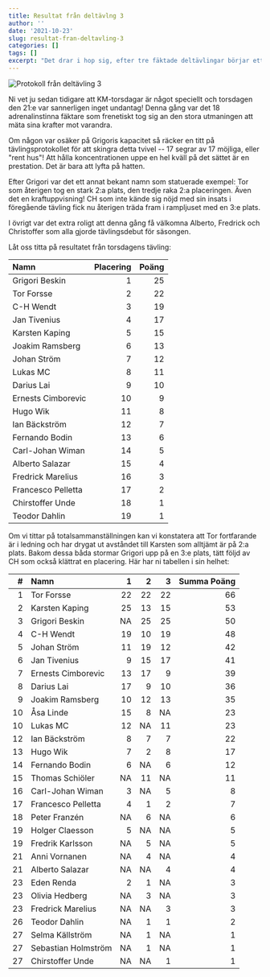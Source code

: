 ```yaml
---
title: Resultat från deltävlng 3
author: ''
date: '2021-10-23'
slug: resultat-fran-deltavling-3
categories: []
tags: []
excerpt: "Det drar i hop sig, efter tre fäktade deltävlingar börjar ett mönster träda fram: Grigor är svår att rå på och Tor lämnar ogärna ifrån sig 2:a platsen."
---
```

<script src="{{< blogdown/postref >}}index_files/kePrint/kePrint.js"></script>
<link href="{{< blogdown/postref >}}index_files/lightable/lightable.css" rel="stylesheet" />
<script src="{{< blogdown/postref >}}index_files/kePrint/kePrint.js"></script>
<link href="{{< blogdown/postref >}}index_files/lightable/lightable.css" rel="stylesheet" />



![Protokoll från deltävling 3](km3_tabl%C3%A5.jpg)

Ni vet ju sedan tidigare att KM-torsdagar är något speciellt och torsdagen den 21:e var sannerligen inget undantag! Denna gång var det 18 adrenalinstinna fäktare som frenetiskt tog sig an den stora utmaningen att mäta sina krafter mot varandra.

Om någon var osäker på Grigoris kapacitet så räcker en titt på tävlingsprotokollet för att skingra detta tvivel -- 17 segrar av 17 möjliga, eller "rent hus"! Att hålla koncentrationen uppe en hel kväll på det sättet är en prestation. Det är bara att lyfta på hatten.

Efter Grigori var det ett annat bekant namn som statuerade exempel: Tor som återigen tog en stark 2:a plats, den tredje raka 2:a placeringen. Även det en kraftuppvisning! CH som inte kände sig nöjd med sin insats i föregående tävling fick nu återigen träda fram i rampljuset med en 3:e plats.

I övrigt var det extra roligt att denna gång få välkomna Alberto, Fredrick och Christoffer som alla gjorde tävlingsdebut för säsongen.



Låt oss titta på resultatet från torsdagens tävling:

<table class="table table-striped" style="width: auto !important; ">
 <thead>
  <tr>
   <th style="text-align:left;"> Namn </th>
   <th style="text-align:right;"> Placering </th>
   <th style="text-align:right;"> Poäng </th>
  </tr>
 </thead>
<tbody>
  <tr>
   <td style="text-align:left;"> Grigori Beskin </td>
   <td style="text-align:right;"> 1 </td>
   <td style="text-align:right;"> 25 </td>
  </tr>
  <tr>
   <td style="text-align:left;"> Tor Forsse </td>
   <td style="text-align:right;"> 2 </td>
   <td style="text-align:right;"> 22 </td>
  </tr>
  <tr>
   <td style="text-align:left;"> C-H Wendt </td>
   <td style="text-align:right;"> 3 </td>
   <td style="text-align:right;"> 19 </td>
  </tr>
  <tr>
   <td style="text-align:left;"> Jan Tivenius </td>
   <td style="text-align:right;"> 4 </td>
   <td style="text-align:right;"> 17 </td>
  </tr>
  <tr>
   <td style="text-align:left;"> Karsten Kaping </td>
   <td style="text-align:right;"> 5 </td>
   <td style="text-align:right;"> 15 </td>
  </tr>
  <tr>
   <td style="text-align:left;"> Joakim Ramsberg </td>
   <td style="text-align:right;"> 6 </td>
   <td style="text-align:right;"> 13 </td>
  </tr>
  <tr>
   <td style="text-align:left;"> Johan Ström </td>
   <td style="text-align:right;"> 7 </td>
   <td style="text-align:right;"> 12 </td>
  </tr>
  <tr>
   <td style="text-align:left;"> Lukas MC </td>
   <td style="text-align:right;"> 8 </td>
   <td style="text-align:right;"> 11 </td>
  </tr>
  <tr>
   <td style="text-align:left;"> Darius Lai </td>
   <td style="text-align:right;"> 9 </td>
   <td style="text-align:right;"> 10 </td>
  </tr>
  <tr>
   <td style="text-align:left;"> Ernests Cimborevic </td>
   <td style="text-align:right;"> 10 </td>
   <td style="text-align:right;"> 9 </td>
  </tr>
  <tr>
   <td style="text-align:left;"> Hugo Wik </td>
   <td style="text-align:right;"> 11 </td>
   <td style="text-align:right;"> 8 </td>
  </tr>
  <tr>
   <td style="text-align:left;"> Ian Bäckström </td>
   <td style="text-align:right;"> 12 </td>
   <td style="text-align:right;"> 7 </td>
  </tr>
  <tr>
   <td style="text-align:left;"> Fernando Bodin </td>
   <td style="text-align:right;"> 13 </td>
   <td style="text-align:right;"> 6 </td>
  </tr>
  <tr>
   <td style="text-align:left;"> Carl-Johan Wiman </td>
   <td style="text-align:right;"> 14 </td>
   <td style="text-align:right;"> 5 </td>
  </tr>
  <tr>
   <td style="text-align:left;"> Alberto Salazar </td>
   <td style="text-align:right;"> 15 </td>
   <td style="text-align:right;"> 4 </td>
  </tr>
  <tr>
   <td style="text-align:left;"> Fredrick Marelius </td>
   <td style="text-align:right;"> 16 </td>
   <td style="text-align:right;"> 3 </td>
  </tr>
  <tr>
   <td style="text-align:left;"> Francesco Pelletta </td>
   <td style="text-align:right;"> 17 </td>
   <td style="text-align:right;"> 2 </td>
  </tr>
  <tr>
   <td style="text-align:left;"> Chirstoffer Unde </td>
   <td style="text-align:right;"> 18 </td>
   <td style="text-align:right;"> 1 </td>
  </tr>
  <tr>
   <td style="text-align:left;"> Teodor Dahlin </td>
   <td style="text-align:right;"> 19 </td>
   <td style="text-align:right;"> 1 </td>
  </tr>
</tbody>
</table>

Om vi tittar på totalsammanställningen kan vi konstatera att Tor fortfarande är i ledning och har drygat ut avståndet till Karsten som alltjämt är på 2:a plats. Bakom dessa båda stormar Grigori upp på en 3:e plats, tätt följd av CH som också klättrat en placering. Här har ni tabellen i sin helhet:

<table class="table table-striped" style="width: auto !important; ">
 <thead>
  <tr>
   <th style="text-align:right;"> # </th>
   <th style="text-align:left;"> Namn </th>
   <th style="text-align:right;"> 1 </th>
   <th style="text-align:right;"> 2 </th>
   <th style="text-align:right;"> 3 </th>
   <th style="text-align:right;"> Summa Poäng </th>
  </tr>
 </thead>
<tbody>
  <tr>
   <td style="text-align:right;"> 1 </td>
   <td style="text-align:left;"> Tor Forsse </td>
   <td style="text-align:right;"> 22 </td>
   <td style="text-align:right;"> 22 </td>
   <td style="text-align:right;"> 22 </td>
   <td style="text-align:right;"> 66 </td>
  </tr>
  <tr>
   <td style="text-align:right;"> 2 </td>
   <td style="text-align:left;"> Karsten Kaping </td>
   <td style="text-align:right;"> 25 </td>
   <td style="text-align:right;"> 13 </td>
   <td style="text-align:right;"> 15 </td>
   <td style="text-align:right;"> 53 </td>
  </tr>
  <tr>
   <td style="text-align:right;"> 3 </td>
   <td style="text-align:left;"> Grigori Beskin </td>
   <td style="text-align:right;"> NA </td>
   <td style="text-align:right;"> 25 </td>
   <td style="text-align:right;"> 25 </td>
   <td style="text-align:right;"> 50 </td>
  </tr>
  <tr>
   <td style="text-align:right;"> 4 </td>
   <td style="text-align:left;"> C-H Wendt </td>
   <td style="text-align:right;"> 19 </td>
   <td style="text-align:right;"> 10 </td>
   <td style="text-align:right;"> 19 </td>
   <td style="text-align:right;"> 48 </td>
  </tr>
  <tr>
   <td style="text-align:right;"> 5 </td>
   <td style="text-align:left;"> Johan Ström </td>
   <td style="text-align:right;"> 11 </td>
   <td style="text-align:right;"> 19 </td>
   <td style="text-align:right;"> 12 </td>
   <td style="text-align:right;"> 42 </td>
  </tr>
  <tr>
   <td style="text-align:right;"> 6 </td>
   <td style="text-align:left;"> Jan Tivenius </td>
   <td style="text-align:right;"> 9 </td>
   <td style="text-align:right;"> 15 </td>
   <td style="text-align:right;"> 17 </td>
   <td style="text-align:right;"> 41 </td>
  </tr>
  <tr>
   <td style="text-align:right;"> 7 </td>
   <td style="text-align:left;"> Ernests Cimborevic </td>
   <td style="text-align:right;"> 13 </td>
   <td style="text-align:right;"> 17 </td>
   <td style="text-align:right;"> 9 </td>
   <td style="text-align:right;"> 39 </td>
  </tr>
  <tr>
   <td style="text-align:right;"> 8 </td>
   <td style="text-align:left;"> Darius Lai </td>
   <td style="text-align:right;"> 17 </td>
   <td style="text-align:right;"> 9 </td>
   <td style="text-align:right;"> 10 </td>
   <td style="text-align:right;"> 36 </td>
  </tr>
  <tr>
   <td style="text-align:right;"> 9 </td>
   <td style="text-align:left;"> Joakim Ramsberg </td>
   <td style="text-align:right;"> 10 </td>
   <td style="text-align:right;"> 12 </td>
   <td style="text-align:right;"> 13 </td>
   <td style="text-align:right;"> 35 </td>
  </tr>
  <tr>
   <td style="text-align:right;"> 10 </td>
   <td style="text-align:left;"> Åsa Linde </td>
   <td style="text-align:right;"> 15 </td>
   <td style="text-align:right;"> 8 </td>
   <td style="text-align:right;"> NA </td>
   <td style="text-align:right;"> 23 </td>
  </tr>
  <tr>
   <td style="text-align:right;"> 10 </td>
   <td style="text-align:left;"> Lukas MC </td>
   <td style="text-align:right;"> 12 </td>
   <td style="text-align:right;"> NA </td>
   <td style="text-align:right;"> 11 </td>
   <td style="text-align:right;"> 23 </td>
  </tr>
  <tr>
   <td style="text-align:right;"> 12 </td>
   <td style="text-align:left;"> Ian Bäckström </td>
   <td style="text-align:right;"> 8 </td>
   <td style="text-align:right;"> 7 </td>
   <td style="text-align:right;"> 7 </td>
   <td style="text-align:right;"> 22 </td>
  </tr>
  <tr>
   <td style="text-align:right;"> 13 </td>
   <td style="text-align:left;"> Hugo Wik </td>
   <td style="text-align:right;"> 7 </td>
   <td style="text-align:right;"> 2 </td>
   <td style="text-align:right;"> 8 </td>
   <td style="text-align:right;"> 17 </td>
  </tr>
  <tr>
   <td style="text-align:right;"> 14 </td>
   <td style="text-align:left;"> Fernando Bodin </td>
   <td style="text-align:right;"> 6 </td>
   <td style="text-align:right;"> NA </td>
   <td style="text-align:right;"> 6 </td>
   <td style="text-align:right;"> 12 </td>
  </tr>
  <tr>
   <td style="text-align:right;"> 15 </td>
   <td style="text-align:left;"> Thomas Schiöler </td>
   <td style="text-align:right;"> NA </td>
   <td style="text-align:right;"> 11 </td>
   <td style="text-align:right;"> NA </td>
   <td style="text-align:right;"> 11 </td>
  </tr>
  <tr>
   <td style="text-align:right;"> 16 </td>
   <td style="text-align:left;"> Carl-Johan Wiman </td>
   <td style="text-align:right;"> 3 </td>
   <td style="text-align:right;"> NA </td>
   <td style="text-align:right;"> 5 </td>
   <td style="text-align:right;"> 8 </td>
  </tr>
  <tr>
   <td style="text-align:right;"> 17 </td>
   <td style="text-align:left;"> Francesco Pelletta </td>
   <td style="text-align:right;"> 4 </td>
   <td style="text-align:right;"> 1 </td>
   <td style="text-align:right;"> 2 </td>
   <td style="text-align:right;"> 7 </td>
  </tr>
  <tr>
   <td style="text-align:right;"> 18 </td>
   <td style="text-align:left;"> Peter Franzén </td>
   <td style="text-align:right;"> NA </td>
   <td style="text-align:right;"> 6 </td>
   <td style="text-align:right;"> NA </td>
   <td style="text-align:right;"> 6 </td>
  </tr>
  <tr>
   <td style="text-align:right;"> 19 </td>
   <td style="text-align:left;"> Holger Claesson </td>
   <td style="text-align:right;"> 5 </td>
   <td style="text-align:right;"> NA </td>
   <td style="text-align:right;"> NA </td>
   <td style="text-align:right;"> 5 </td>
  </tr>
  <tr>
   <td style="text-align:right;"> 19 </td>
   <td style="text-align:left;"> Fredrik Karlsson </td>
   <td style="text-align:right;"> NA </td>
   <td style="text-align:right;"> 5 </td>
   <td style="text-align:right;"> NA </td>
   <td style="text-align:right;"> 5 </td>
  </tr>
  <tr>
   <td style="text-align:right;"> 21 </td>
   <td style="text-align:left;"> Anni Vornanen </td>
   <td style="text-align:right;"> NA </td>
   <td style="text-align:right;"> 4 </td>
   <td style="text-align:right;"> NA </td>
   <td style="text-align:right;"> 4 </td>
  </tr>
  <tr>
   <td style="text-align:right;"> 21 </td>
   <td style="text-align:left;"> Alberto Salazar </td>
   <td style="text-align:right;"> NA </td>
   <td style="text-align:right;"> NA </td>
   <td style="text-align:right;"> 4 </td>
   <td style="text-align:right;"> 4 </td>
  </tr>
  <tr>
   <td style="text-align:right;"> 23 </td>
   <td style="text-align:left;"> Eden Renda </td>
   <td style="text-align:right;"> 2 </td>
   <td style="text-align:right;"> 1 </td>
   <td style="text-align:right;"> NA </td>
   <td style="text-align:right;"> 3 </td>
  </tr>
  <tr>
   <td style="text-align:right;"> 23 </td>
   <td style="text-align:left;"> Olivia Hedberg </td>
   <td style="text-align:right;"> NA </td>
   <td style="text-align:right;"> 3 </td>
   <td style="text-align:right;"> NA </td>
   <td style="text-align:right;"> 3 </td>
  </tr>
  <tr>
   <td style="text-align:right;"> 23 </td>
   <td style="text-align:left;"> Fredrick Marelius </td>
   <td style="text-align:right;"> NA </td>
   <td style="text-align:right;"> NA </td>
   <td style="text-align:right;"> 3 </td>
   <td style="text-align:right;"> 3 </td>
  </tr>
  <tr>
   <td style="text-align:right;"> 26 </td>
   <td style="text-align:left;"> Teodor Dahlin </td>
   <td style="text-align:right;"> NA </td>
   <td style="text-align:right;"> 1 </td>
   <td style="text-align:right;"> 1 </td>
   <td style="text-align:right;"> 2 </td>
  </tr>
  <tr>
   <td style="text-align:right;"> 27 </td>
   <td style="text-align:left;"> Selma Källström </td>
   <td style="text-align:right;"> NA </td>
   <td style="text-align:right;"> 1 </td>
   <td style="text-align:right;"> NA </td>
   <td style="text-align:right;"> 1 </td>
  </tr>
  <tr>
   <td style="text-align:right;"> 27 </td>
   <td style="text-align:left;"> Sebastian Holmström </td>
   <td style="text-align:right;"> NA </td>
   <td style="text-align:right;"> 1 </td>
   <td style="text-align:right;"> NA </td>
   <td style="text-align:right;"> 1 </td>
  </tr>
  <tr>
   <td style="text-align:right;"> 27 </td>
   <td style="text-align:left;"> Chirstoffer Unde </td>
   <td style="text-align:right;"> NA </td>
   <td style="text-align:right;"> NA </td>
   <td style="text-align:right;"> 1 </td>
   <td style="text-align:right;"> 1 </td>
  </tr>
</tbody>
</table>

